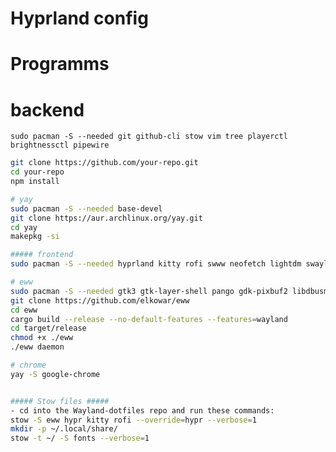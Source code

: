 # Hyprland config

# Programms

# backend
`sudo pacman -S --needed git github-cli stow vim tree playerctl brightnessctl pipewire`

```bash
git clone https://github.com/your-repo.git
cd your-repo
npm install

# yay
sudo pacman -S --needed base-devel
git clone https://aur.archlinux.org/yay.git
cd yay
makepkg -si

##### frontend
sudo pacman -S --needed hyprland kitty rofi swww neofetch lightdm swaylock thunar code

# eww
sudo pacman -S --needed gtk3 gtk-layer-shell pango gdk-pixbuf2 libdbusmenu-gtk3 cairo glib2 gcc-libs glibc cargo
git clone https://github.com/elkowar/eww
cd eww
cargo build --release --no-default-features --features=wayland
cd target/release
chmod +x ./eww
./eww daemon

# chrome
yay -S google-chrome


##### Stow files #####
- cd into the Wayland-dotfiles repo and run these commands:
stow -S eww hypr kitty rofi --override=hypr --verbose=1
mkdir -p ~/.local/share/
stow -t ~/ -S fonts --verbose=1